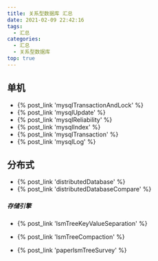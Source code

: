 ```yaml
---
title: 关系型数据库 汇总
date: 2021-02-09 22:42:16
tags:
  - 汇总
categories:
  - 汇总  
  - 关系型数据库
top: true    
---
```


<p></p>
<!-- more -->

## 单机
+ {% post_link 'mysqlTransactionAndLock'  %}
+ {% post_link 'mysqlUpdate'  %}
+ {% post_link 'mysqlReliability'  %}
+ {% post_link 'mysqlIndex'  %}
+ {% post_link 'mysqlTransaction' %}   
+ {% post_link 'mysqlLog' %}   

## 分布式
+ {% post_link 'distributedDatabase'  %}
+ {% post_link 'distributedDatabaseCompare'  %}

##### 存储引擎
+ {% post_link 'lsmTreeKeyValueSeparation'  %}
+ {% post_link 'lsmTreeCompaction'  %}


+ {% post_link 'paperlsmTreeSurvey'  %}
